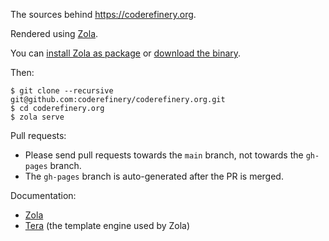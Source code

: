 The sources behind https://coderefinery.org.

Rendered using [Zola](https://www.getzola.org/).

You can [install Zola as package](https://www.getzola.org/documentation/getting-started/installation/)
or [download the binary](https://github.com/getzola/zola/releases).

Then:

```
$ git clone --recursive git@github.com:coderefinery/coderefinery.org.git
$ cd coderefinery.org
$ zola serve
```

Pull requests:
- Please send pull requests towards the `main` branch, not towards the `gh-pages` branch.
- The `gh-pages` branch is auto-generated after the PR is merged.

Documentation:
- [Zola](https://www.getzola.org/documentation/getting-started/overview/)
- [Tera](https://tera.netlify.app/docs/#introduction) (the template engine used by Zola)
